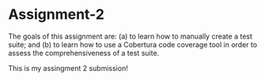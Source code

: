 # Assignment-2
The goals of this assignment are: (a) to learn how to manually create a test suite; and (b)  to learn how to use a Cobertura code coverage tool in order to assess the comprehensiveness of a test suite. 

This is my assingment 2 submission! 